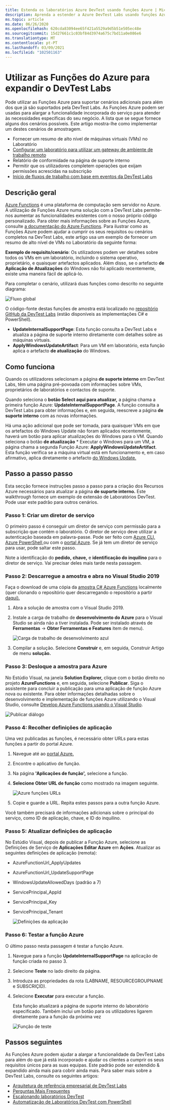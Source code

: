 ```yaml
---
title: Estenda os laboratórios Azure DevTest usando funções Azure | Microsoft Docs
description: Aprenda a estender a Azure DevTest Labs usando funções Azure.
ms.topic: article
ms.date: 06/26/2020
ms.openlocfilehash: 620cda83094ee65f421a5529a9d5b51e505ec48e
ms.sourcegitcommit: 15d27661c1c03bf84d3974a675c7bd11a0e086e6
ms.translationtype: MT
ms.contentlocale: pt-PT
ms.lasthandoff: 03/09/2021
ms.locfileid: "102501163"
---
```

# <a name="use-azure-functions-to-extend-devtest-labs"></a>Utilizar as Funções do Azure para expandir o DevTest Labs
Pode utilizar as Funções Azure para suportar cenários adicionais para além dos que já são suportados pela DevTest Labs. As Funções Azure podem ser usadas para alargar a funcionalidade incorporada do serviço para atender às necessidades específicas do seu negócio. A lista que se segue fornece alguns dos cenários possíveis. Este artigo mostra-lhe como implementar um destes cenários de amostragem.

- Fornecer um resumo de alto nível de máquinas virtuais (VMs) no Laboratório
- [Configurar um laboratório para utilizar um gateway de ambiente de trabalho remoto](configure-lab-remote-desktop-gateway.md)
- Relatório de conformidade na página de suporte interno
- Permitir que os utilizadores completem operações que exijam permissões acrescidas na subscrição
- [Início de fluxos de trabalho com base em eventos da DevTest Labs](https://github.com/RogerBestMsft/DTL-SecureArtifactData)

## <a name="overview"></a>Descrição geral
[Azure Functions](../azure-functions/functions-overview.md) é uma plataforma de computação sem servidor no Azure. A utilização de Funções Azure numa solução com a DevTest Labs permite-nos aumentar as funcionalidades existentes com o nosso próprio código personalizado. Para obter mais informações sobre as Funções Azure, consulte [a documentação do Azure Functions](../azure-functions/functions-overview.md). Para ilustrar como as Funções Azure podem ajudar a cumprir os seus requisitos ou cenários completos na DevTest Labs, este artigo usa um exemplo de fornecer um resumo de alto nível de VMs no Laboratório da seguinte forma:

**Exemplo de requisito/cenário**: Os utilizadores podem ver detalhes sobre todos os VMs em um laboratório, incluindo o sistema operativo, proprietário, e quaisquer artefactos aplicados.  Além disso, se o artefacto **de Aplicação de Atualizações** do Windows não foi aplicado recentemente, existe uma maneira fácil de aplicá-lo.

Para completar o cenário, utilizará duas funções como descrito no seguinte diagrama:  

![Fluxo global](./media/extend-devtest-labs-azure-functions/flow.png)

O código-fonte destas funções de amostra está localizado no [repositório GitHub da DevTest Labs](https://github.com/Azure/azure-devtestlab/tree/master/samples/DevTestLabs/AzureFunctions) (estão disponíveis as implementações C# e PowerShell).

- **UpdateInternalSupportPage**: Esta função consulta a DevTest Labs e atualiza a página de suporte interno diretamente com detalhes sobre as máquinas virtuais.
- **ApplyWindowsUpdateArtifact**: Para um VM em laboratório, esta função aplica o artefacto **de atualização** do Windows.

## <a name="how-it-works"></a>Como funciona
Quando os utilizadores selecionam a página **de suporte interno** em DevTest Labs, têm uma página pré-povoada com informações sobre VMs, proprietários de laboratórios e contactos de suporte.  

Quando seleciona o **botão Select aqui para atualizar,** a página chama a primeira função Azure: **UpdateInternalSupportPage**. A função consulta a DevTest Labs para obter informações e, em seguida, reescreve a página **de suporte interno** com as novas informações.

Há uma ação adicional que pode ser tomada, para quaisquer VMs em que os artefactos do Windows Update não foram aplicados recentemente, haverá um botão para aplicar atualizações do Windows para o VM. Quando seleciona o botão **de atualização** * Executar o Windows para um VM, a página chama a segunda Função Azure: **ApplyWindowsUpdateArtifact**. Esta função verifica se a máquina virtual está em funcionamento e, em caso afirmativo, aplica diretamente o artefacto [do Windows Update.](https://github.com/Azure/azure-devtestlab/tree/master/Artifacts/windows-install-windows-updates)

## <a name="step-by-step-walkthrough"></a>Passo a passo passo
Esta secção fornece instruções passo a passo para a criação dos Recursos Azure necessários para atualizar a página **de suporte interno.** Este walkthrough fornece um exemplo de extensão de Laboratórios DevTest. Pode usar este padrão para outros cenários.

### <a name="step-1-create-a-service-principal"></a>Passo 1: Criar um diretor de serviço 
O primeiro passo é conseguir um diretor de serviço com permissão para a subscrição que contém o laboratório. O diretor de serviço deve utilizar a autenticação baseada em palavra-passe. Pode ser feito com [Azure CLI,](/cli/azure/create-an-azure-service-principal-azure-cli) [Azure PowerShell,](/powershell/azure/create-azure-service-principal-azureps)ou com o [portal Azure](../active-directory/develop/howto-create-service-principal-portal.md). Se já tem um diretor de serviço para usar, pode saltar este passo.

Note a identificação do **pedido,** **chave,** e **identificação do inquilino** para o diretor de serviço. Vai precisar deles mais tarde nesta passagem. 

### <a name="step-2-download-the-sample-and-open-in-visual-studio-2019"></a>Passo 2: Descarregue a amostra e abra no Visual Studio 2019
Faça o download de uma cópia da [amostra C# Azure Functions](https://github.com/Azure/azure-devtestlab/tree/master/samples/DevTestLabs/AzureFunctions/CSharp) localmente (quer clonando o repositório quer descarregando o repositório a partir [daqui).](https://github.com/Azure/azure-devtestlab/archive/master.zip)  

1. Abra a solução de amostra com o Visual Studio 2019.  
1. Instale a carga de trabalho de **desenvolvimento do Azure** para o Visual Studio se ainda não a tiver instalada. Pode ser instalado através de **Ferramentas**  ->  **Obter Ferramentas e Features** item de menu).

    ![Carga de trabalho de desenvolvimento azul](./media/extend-devtest-labs-azure-functions/azure-development-workload-vs.png)
1. Compilar a solução. Selecione **Construir** e, em seguida, Construir Artigo de menu **solução.**

### <a name="step-3-deploy-the-sample-to-azure"></a>Passo 3: Desloque a amostra para Azure
No Estúdio Visual, na janela **Solution Explorer,** clique com o botão direito no projeto **AzureFunctions** e, em seguida, selecione **Publicar**. Siga o assistente para concluir a publicação para uma aplicação de função Azure nova ou existente. Para obter informações detalhadas sobre o desenvolvimento e implementação de funções Azure utilizando o Visual Studio, consulte [Develop Azure Functions usando o Visual Studio](../azure-functions/functions-develop-vs.md).

![Publicar diálogo](./media/extend-devtest-labs-azure-functions/publish-dialog.png)


### <a name="step-4--gather-application-settings"></a>Passo 4: Recolher definições de aplicação
Uma vez publicadas as funções, é necessário obter URLs para estas funções a partir do portal Azure. 

1. Navegue até ao [portal Azure.](https://portal.azure.com) 
1. Encontre o aplicativo de função.
1. Na página **'Aplicações de função',** selecione a função. 
1. **Selecione Obter URL de função** como mostrado na imagem seguinte. 

    ![Azure funções URLs](./media/extend-devtest-labs-azure-functions/function-url.png)
4. Copie e guarde a URL. Repita estes passos para a outra função Azure. 

Você também precisará de informações adicionais sobre o principal do serviço, como ID de aplicação, chave, e ID do inquilino.


### <a name="step-5--update-application-settings"></a>Passo 5: Atualizar definições de aplicação
No Estúdio Visual, depois de publicar a Função Azure, selecione as Definições de Serviço de **Aplicações Editar Azure** em **Ações**. Atualizar as seguintes definições de aplicação (remota):

- AzureFunctionUrl_ApplyUpdates
- AzureFunctionUrl_UpdateSupportPage
- WindowsUpdateAllowedDays (padrão a 7)
- ServicePrincipal_AppId
- ServicePrincipal_Key
- ServicePrincipal_Tenant

    ![Definições da aplicação](./media/extend-devtest-labs-azure-functions/application-settings.png)

### <a name="step-6-test-the-azure-function"></a>Passo 6: Testar a função Azure
O último passo nesta passagem é testar a função Azure.  

1. Navegue para a função **UpdateInternalSupportPage** na aplicação de função criada no passo 3. 
1. Selecione **Teste** no lado direito da página. 
1. Introduza as propriedades da rota (LABNAME, RESOURCEGROUPNAME e SUBSCRIÇID).
1. Selecione **Executar** para executar a função.  

    Esta função atualizará a página de suporte interno do laboratório especificado. Também inclui um botão para os utilizadores ligarem diretamente para a função da próxima vez

    ![Função de teste](./media/extend-devtest-labs-azure-functions/test-function.png)

## <a name="next-steps"></a>Passos seguintes
As Funções Azure podem ajudar a alargar a funcionalidade da DevTest Labs para além do que já está incorporado e ajudar os clientes a cumprir os seus requisitos únicos para as suas equipas. Este padrão pode ser estendido & expandido ainda mais para cobrir ainda mais.  Para saber mais sobre a DevTest Labs, consulte os seguintes artigos: 

- [Arquitetura de referência empresarial de DevTest Labs](devtest-lab-reference-architecture.md)
- [Perguntas Mais Frequentes](devtest-lab-faq.md)
- [Escalonando laboratórios DevTest](devtest-lab-guidance-scale.md)
- [Automatização de Laboratórios DevTest com PowerShell](https://github.com/Azure/azure-devtestlab/tree/master/samples/DevTestLabs/Modules/Library/Tests)









